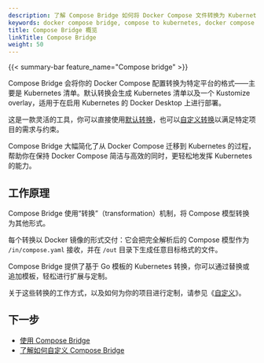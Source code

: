 ```yaml
---
description: 了解 Compose Bridge 如何将 Docker Compose 文件转换为 Kubernetes 清单，实现平台间的无缝迁移
keywords: docker compose bridge, compose to kubernetes, docker compose kubernetes integration, docker compose kustomize, compose bridge docker desktop
title: Compose Bridge 概览
linkTitle: Compose Bridge
weight: 50
---
```


{{< summary-bar feature_name="Compose bridge" >}}

Compose Bridge 会将你的 Docker Compose 配置转换为特定平台的格式——主要是 Kubernetes 清单。默认转换会生成 Kubernetes 清单以及一个 Kustomize overlay，适用于在启用 Kubernetes 的 Docker Desktop 上进行部署。  

这是一款灵活的工具，你可以直接使用[默认转换](usage.md)，也可以[自定义转换](customize.md)以满足特定项目的需求与约束。  

Compose Bridge 大幅简化了从 Docker Compose 迁移到 Kubernetes 的过程，帮助你在保持 Docker Compose 简洁与高效的同时，更轻松地发挥 Kubernetes 的能力。

## 工作原理

Compose Bridge 使用“转换”（transformation）机制，将 Compose 模型转换为其他形式。 

每个转换以 Docker 镜像的形式交付：它会把完全解析后的 Compose 模型作为 `/in/compose.yaml` 接收，并在 `/out` 目录下生成任意目标格式的文件。

Compose Bridge 提供了基于 Go 模板的 Kubernetes 转换，你可以通过替换或追加模板，轻松进行扩展与定制。

关于这些转换的工作方式，以及如何为你的项目进行定制，请参见《[自定义](customize.md)》。

## 下一步

- [使用 Compose Bridge](usage.md)
- [了解如何自定义 Compose Bridge](customize.md)